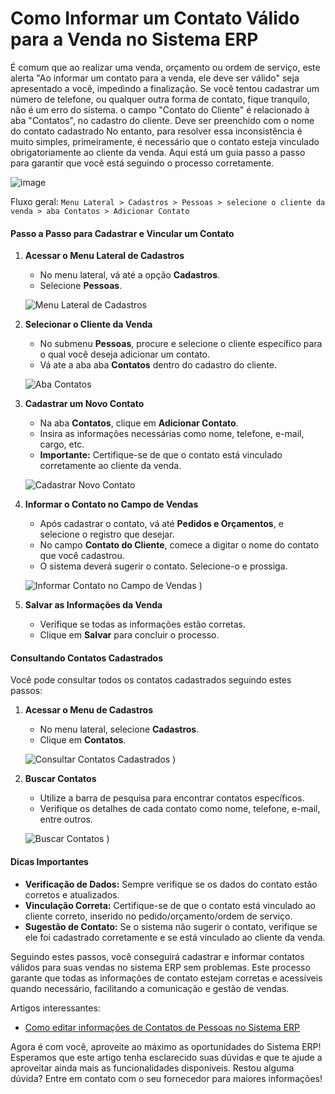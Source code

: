 # Como Informar um Contato Válido para a Venda no Sistema ERP

É comum que ao realizar uma venda, orçamento ou ordem de serviço, este alerta "Ao informar um contato para a venda, ele deve ser válido" seja apresentado a você, impedindo a finalização. Se você tentou cadastrar um número de telefone, ou qualquer outra forma de contato, fique tranquilo, não é um erro do sistema.
o campo "Contato do Cliente" é relacionado à aba "Contatos", no cadastro do cliente. Deve ser preenchido com o nome do contato cadastrado No entanto, para resolver essa inconsistência é muito simples, primeiramente, é necessário que o contato esteja vinculado obrigatoriamente ao cliente da venda. Aqui está um guia passo a passo para garantir que você está seguindo o processo corretamente.

![image](https://github.com/manoelargc/Artigos/assets/105336239/0f9dbeb9-2707-4409-8497-eaf87665e15f)

Fluxo geral: ```Menu Lateral > Cadastros > Pessoas > selecione o cliente da venda > aba Contatos > Adicionar Contato```


#### Passo a Passo para Cadastrar e Vincular um Contato

1. **Acessar o Menu Lateral de Cadastros**
   - No menu lateral, vá até a opção **Cadastros**.
   - Selecione **Pessoas**.


   ![Menu Lateral de Cadastros](https://github.com/manoelargc/Artigos/assets/105336239/881822b6-69b1-4939-8533-3170900113e8)

2. **Selecionar o Cliente da Venda**
   - No submenu **Pessoas**, procure e selecione o cliente específico para o qual você deseja adicionar um contato.
   - Vá ate a aba aba **Contatos** dentro do cadastro do cliente.

   ![Aba Contatos](https://github.com/manoelargc/Artigos/assets/105336239/74373e0c-c408-4f7d-acaa-f166d5927226)

3. **Cadastrar um Novo Contato**
   - Na aba **Contatos**, clique em **Adicionar Contato**.
   - Insira as informações necessárias como nome, telefone, e-mail, cargo, etc.
   - **Importante:** Certifique-se de que o contato está vinculado corretamente ao cliente da venda.

   ![Cadastrar Novo Contato](https://media.discordapp.net/attachments/1255619022947483749/1255630359446687834/CPT2406261759-1675x805.gif?ex=667fcea6&is=667e7d26&hm=b5b6906af156434308e7f6f55c3c733e694df7e31b1c2ec426c15ff9fff2fcea&=&width=1057&height=508)

4. **Informar o Contato no Campo de Vendas**
   - Após cadastrar o contato, vá até **Pedidos e Orçamentos**, e selecione o registro que desejar.
   - No campo **Contato do Cliente**, comece a digitar o nome do contato que você cadastrou.
   - O sistema deverá sugerir o contato. Selecione-o e prossiga.

   ![Informar Contato no Campo de Vendas](https://github.com/manoelargc/Artigos/assets/105336239/7a4dc4ae-9259-425f-9362-3bc601a574e7)
) 

5. **Salvar as Informações da Venda**
   - Verifique se todas as informações estão corretas.
   - Clique em **Salvar** para concluir o processo.


#### Consultando Contatos Cadastrados

Você pode consultar todos os contatos cadastrados seguindo estes passos:

1. **Acessar o Menu de Cadastros**
   - No menu lateral, selecione **Cadastros**.
   - Clique em **Contatos**.

   ![Consultar Contatos Cadastrados](https://github.com/manoelargc/Artigos/assets/105336239/0b40eebe-b511-4907-8343-f43949ad1e9c)
) 

2. **Buscar Contatos**
   - Utilize a barra de pesquisa para encontrar contatos específicos.
   - Verifique os detalhes de cada contato como nome, telefone, e-mail, entre outros.

   ![Buscar Contatos](https://github.com/manoelargc/Artigos/assets/105336239/1c0c4912-c74a-4e38-a71a-07b4e93f71f1)
) 

#### Dicas Importantes

- **Verificação de Dados:** Sempre verifique se os dados do contato estão corretos e atualizados.
- **Vinculação Correta:** Certifique-se de que o contato está vinculado ao cliente correto, inserido no pedido/orçamento/ordem de serviço.
- **Sugestão de Contato:** Se o sistema não sugerir o contato, verifique se ele foi cadastrado corretamente e se está vinculado ao cliente da venda.

Seguindo estes passos, você conseguirá cadastrar e informar contatos válidos para suas vendas no sistema ERP sem problemas. Este processo garante que todas as informações de contato estejam corretas e acessíveis quando necessário, facilitando a comunicação e gestão de vendas.

Artigos interessantes:
- [Como editar informações de Contatos de Pessoas no Sistema ERP](https://ajuda.aprendaerp.com.br/cadastros-basicos/como-editar-informacoes-de-contatos-de-pessoas-no-sistema-erp)
  
Agora é com você, aproveite ao máximo as oportunidades do Sistema ERP! Esperamos que este artigo tenha esclarecido suas dúvidas e que te ajude a aproveitar ainda mais as funcionalidades disponíveis. Restou alguma dúvida? Entre em contato com o seu fornecedor para maiores informações!
